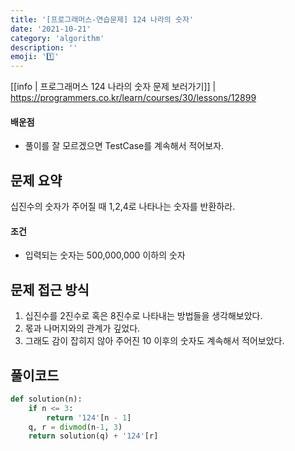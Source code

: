 ```yaml
---
title: '[프로그래머스-연습문제] 124 나라의 숫자'
date: '2021-10-21'
category: 'algorithm'
description: ''
emoji: '1️⃣'
---
```


[[info | 프로그래머스 124 나라의 숫자 문제 보러가기]]
| https://programmers.co.kr/learn/courses/30/lessons/12899



#### 배운점

- 풀이를 잘 모르겠으면 TestCase를 계속해서 적어보자.

## 문제 요약

십진수의 숫자가 주어질 때 1,2,4로 나타나는 숫자를 반환하라.

#### 조건

- 입력되는 숫자는 500,000,000 이하의 숫자

## 문제 접근 방식

1. 십진수를 2진수로 혹은 8진수로 나타내는 방법들을 생각해보았다.
2. 몫과 나머지와의 관계가 깊었다.
3. 그래도 감이 잡히지 않아 주어진 10 이후의 숫자도 계속해서 적어보았다.

## 풀이코드

```python
def solution(n):
    if n <= 3:
        return '124'[n - 1]
    q, r = divmod(n-1, 3)
    return solution(q) + '124'[r]
```